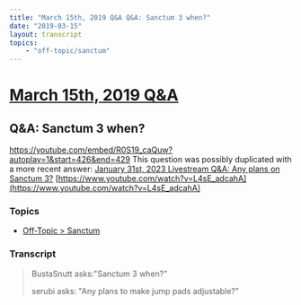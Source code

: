 ```yaml
---
title: "March 15th, 2019 Q&A Q&A: Sanctum 3 when?"
date: "2019-03-15"
layout: transcript
topics:
    - "off-topic/sanctum"
---
```

# [March 15th, 2019 Q&A](../2019-03-15.md)
## Q&A: Sanctum 3 when?
https://youtube.com/embed/R0S19_caQuw?autoplay=1&start=426&end=429
This question was possibly duplicated with a more recent answer: [January 31st, 2023 Livestream Q&A: Any plans on Sanctum 3?](./yt-L4sE_adcahA.md) [https://www.youtube.com/watch?v=L4sE_adcahA](https://www.youtube.com/watch?v=L4sE_adcahA)


### Topics
* [Off-Topic > Sanctum](../topics/off-topic/sanctum.md)

### Transcript

> BustaSnutt asks:&quot;Sanctum 3 when?&quot;
>
> serubi asks: &quot;Any plans to make jump pads adjustable?&quot;
